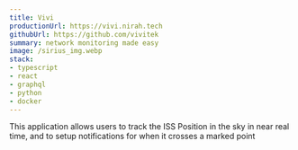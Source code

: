 ```yaml
---
title: Vivi
productionUrl: https://vivi.nirah.tech
githubUrl: https://github.com/vivitek
summary: network monitoring made easy
image: /sirius_img.webp
stack:
- typescript
- react
- graphql
- python
- docker
---
```


This application allows users to track the ISS Position in the sky in near real time, and to setup notifications for when it crosses a marked point